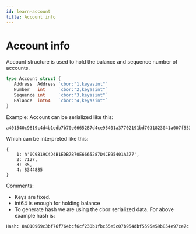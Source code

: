 ```yaml
---
id: learn-account
title: Account info
---
```


# Account info

Account structure is used to hold the balance and sequence number of accounts.

```go
type Account struct {
   Address  Address `cbor:"1,keyasint"`
   Number   int     `cbor:"2,keyasint"`
   Sequence int     `cbor:"3,keyasint"`
   Balance  int64   `cbor:"4,keyasint"`
}
```

Example: Account can be serialized like this:

```
a401540c9819c4d4b1edb7b70e6665287d4ce95401a37702191bd7031823041a007f5535
```

Which can be interpreted like this:

```
{
    1: h'0C9819C4D4B1EDB7B70E6665287D4CE95401A377',
    2: 7127,
    3: 35,
    4: 8344885
}
```

Comments:

- Keys are fixed.
- int64 is enough for holding balance
- To generate hash we are using the cbor serialized data. For above example hash is:

```
Hash: 8a010969c3bf76f764bcf6cf230b1fbc55e5c07b954dbf5595e59b854e97ce7c
```
